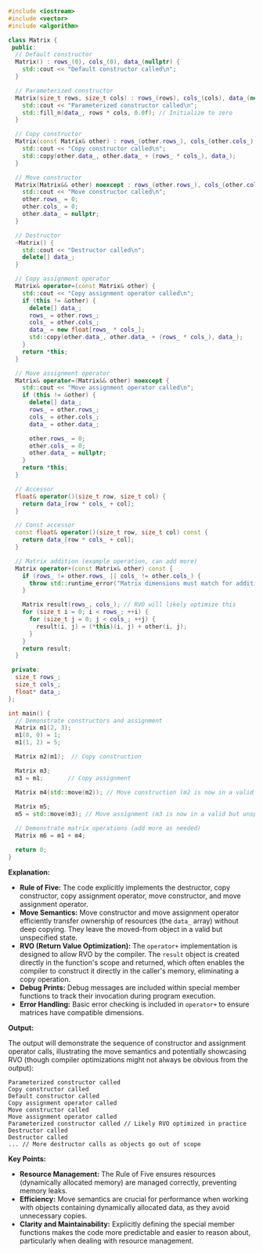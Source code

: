 ```cpp
#include <iostream>
#include <vector>
#include <algorithm>

class Matrix {
 public:
  // Default constructor
  Matrix() : rows_(0), cols_(0), data_(nullptr) {
    std::cout << "Default constructor called\n";
  }

  // Parameterized constructor
  Matrix(size_t rows, size_t cols) : rows_(rows), cols_(cols), data_(new float[rows * cols]) {
    std::cout << "Parameterized constructor called\n";
    std::fill_n(data_, rows * cols, 0.0f); // Initialize to zero
  }

  // Copy constructor
  Matrix(const Matrix& other) : rows_(other.rows_), cols_(other.cols_), data_(new float[rows_ * cols_]) {
    std::cout << "Copy constructor called\n";
    std::copy(other.data_, other.data_ + (rows_ * cols_), data_);
  }

  // Move constructor
  Matrix(Matrix&& other) noexcept : rows_(other.rows_), cols_(other.cols_), data_(other.data_) {
    std::cout << "Move constructor called\n";
    other.rows_ = 0;
    other.cols_ = 0;
    other.data_ = nullptr;
  }

  // Destructor
  ~Matrix() {
    std::cout << "Destructor called\n";
    delete[] data_; 
  }

  // Copy assignment operator
  Matrix& operator=(const Matrix& other) {
    std::cout << "Copy assignment operator called\n";
    if (this != &other) { 
      delete[] data_;
      rows_ = other.rows_;
      cols_ = other.cols_;
      data_ = new float[rows_ * cols_];
      std::copy(other.data_, other.data_ + (rows_ * cols_), data_);
    }
    return *this;
  }

  // Move assignment operator
  Matrix& operator=(Matrix&& other) noexcept {
    std::cout << "Move assignment operator called\n";
    if (this != &other) {
      delete[] data_;
      rows_ = other.rows_;
      cols_ = other.cols_;
      data_ = other.data_;

      other.rows_ = 0;
      other.cols_ = 0;
      other.data_ = nullptr;
    }
    return *this;
  }

  // Accessor
  float& operator()(size_t row, size_t col) { 
    return data_[row * cols_ + col]; 
  }

  // Const accessor
  const float& operator()(size_t row, size_t col) const { 
    return data_[row * cols_ + col]; 
  }

  // Matrix addition (example operation, can add more)
  Matrix operator+(const Matrix& other) const {
    if (rows_ != other.rows_ || cols_ != other.cols_) {
      throw std::runtime_error("Matrix dimensions must match for addition.");
    }

    Matrix result(rows_, cols_); // RVO will likely optimize this
    for (size_t i = 0; i < rows_; ++i) {
      for (size_t j = 0; j < cols_; ++j) {
        result(i, j) = (*this)(i, j) + other(i, j);
      }
    }
    return result; 
  }

 private:
  size_t rows_;
  size_t cols_;
  float* data_;
};

int main() {
  // Demonstrate constructors and assignment
  Matrix m1(2, 3); 
  m1(0, 0) = 1;
  m1(1, 2) = 5;

  Matrix m2(m1);  // Copy construction

  Matrix m3;
  m3 = m1;       // Copy assignment

  Matrix m4(std::move(m2)); // Move construction (m2 is now in a valid but unspecified state)
  
  Matrix m5;
  m5 = std::move(m3); // Move assignment (m3 is now in a valid but unspecified state)

  // Demonstrate matrix operations (add more as needed)
  Matrix m6 = m1 + m4;

  return 0;
}
```

**Explanation:**

- **Rule of Five:** The code explicitly implements the destructor, copy constructor, copy assignment operator, move constructor, and move assignment operator.
- **Move Semantics:** Move constructor and move assignment operator efficiently transfer ownership of resources (the `data_` array) without deep copying. They leave the moved-from object in a valid but unspecified state.
- **RVO (Return Value Optimization):** The `operator+` implementation is designed to allow RVO by the compiler. The `result` object is created directly in the function's scope and returned, which often enables the compiler to construct it directly in the caller's memory, eliminating a copy operation.
- **Debug Prints:** Debug messages are included within special member functions to track their invocation during program execution.
- **Error Handling:** Basic error checking is included in `operator+` to ensure matrices have compatible dimensions.

**Output:**

The output will demonstrate the sequence of constructor and assignment operator calls, illustrating the move semantics and potentially showcasing RVO (though compiler optimizations might not always be obvious from the output):

```
Parameterized constructor called
Copy constructor called
Default constructor called
Copy assignment operator called
Move constructor called
Move assignment operator called
Parameterized constructor called // Likely RVO optimized in practice
Destructor called 
Destructor called
... // More destructor calls as objects go out of scope
```

**Key Points:**

- **Resource Management:**  The Rule of Five ensures resources (dynamically allocated memory) are managed correctly, preventing memory leaks.
- **Efficiency:** Move semantics are crucial for performance when working with objects containing dynamically allocated data, as they avoid unnecessary copies.
- **Clarity and Maintainability:**  Explicitly defining the special member functions makes the code more predictable and easier to reason about, particularly when dealing with resource management.
